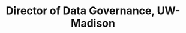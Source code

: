 ---
name: Lisa Johnston
group: OSPO Advisory Board
headshot: lisa-johnston-540x540.jpg
title: Director of Data Governance, UW-Madison
--- 